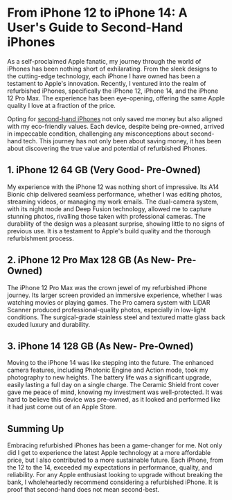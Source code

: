# From iPhone 12 to iPhone 14: A User's Guide to Second-Hand iPhones
As a self-proclaimed Apple fanatic, my journey through the world of iPhones has been nothing short of exhilarating. From the sleek designs to the cutting-edge technology, each iPhone I have owned has been a testament to Apple's innovation. Recently, I ventured into the realm of refurbished iPhones, specifically the iPhone 12, iPhone 14, and the iPhone 12 Pro Max. The experience has been eye-opening, offering the same Apple quality I love at a fraction of the price. 

Opting for [second-hand iPhones]( https\www.techcrazy.co.nz\collections\iphones-buy-cheap-iphone-nz-used-iphones) not only saved me money but also aligned with my eco-friendly values. Each device, despite being pre-owned, arrived in impeccable condition, challenging any misconceptions about second-hand tech. This journey has not only been about saving money, it has been about discovering the true value and potential of refurbished iPhones.

## 1. iPhone 12 64 GB (Very Good- Pre-Owned)
My experience with the iPhone 12 was nothing short of impressive. Its A14 Bionic chip delivered seamless performance, whether I was editing photos, streaming videos, or managing my work emails. The dual-camera system, with its night mode and Deep Fusion technology, allowed me to capture stunning photos, rivalling those taken with professional cameras. The durability of the design was a pleasant surprise, showing little to no signs of previous use. It is a testament to Apple's build quality and the thorough refurbishment process.

## 2. iPhone 12 Pro Max 128 GB (As New- Pre-Owned)
The iPhone 12 Pro Max was the crown jewel of my refurbished iPhone journey. Its larger screen provided an immersive experience, whether I was watching movies or playing games. The Pro camera system with LiDAR Scanner produced professional-quality photos, especially in low-light conditions. The surgical-grade stainless steel and textured matte glass back exuded luxury and durability.

## 3. iPhone 14 128 GB (As New- Pre-Owned)
Moving to the iPhone 14 was like stepping into the future. The enhanced camera features, including Photonic Engine and Action mode, took my photography to new heights. The battery life was a significant upgrade, easily lasting a full day on a single charge. The Ceramic Shield front cover gave me peace of mind, knowing my investment was well-protected. It was hard to believe this device was pre-owned, as it looked and performed like it had just come out of an Apple Store.

## Summing Up 
Embracing refurbished iPhones has been a game-changer for me. Not only did I get to experience the latest Apple technology at a more affordable price, but I also contributed to a more sustainable future. Each iPhone, from the 12 to the 14, exceeded my expectations in performance, quality, and reliability. For any Apple enthusiast looking to upgrade without breaking the bank, I wholeheartedly recommend considering a refurbished iPhone. It is proof that second-hand does not mean second-best.

